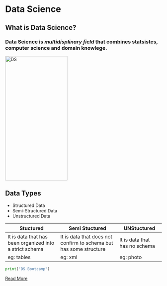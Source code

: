 # Data Science

## What is Data Science?

### **Data Science** is *multidisplinary field* that combines statsistcs, computer science and domain knowlege.

<img src="c:\Users\alsha\Downloads\DS.png" alt="DS" width="200" height="400"/>

## Data Types
- Structured Data
- Semi-Structured Data
- Unstructured Data

| Stuctured | Semi Stuctured| UNStuctured | 
| ----------- | ----------- | -------|
| It is data that has been organized into a strict schema | It is data that does not confirm to schema but has some structure | It is data that has no schema |
| eg: tables| eg: xml| eg: photo |

```python
print("DS Bootcamp")
```

[Read More](https://en.wikipedia.org/wiki/Data_science)
